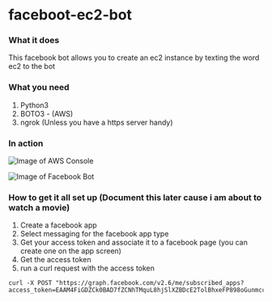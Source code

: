 # faceboot-ec2-bot

### What it does 
This facebook bot allows you to create an ec2 instance by texting the word ec2 to the bot 

### What you need 
1. Python3 
2. BOTO3 - (AWS)
3. ngrok (Unless you have a https server handy)

### In action 

![Image of AWS Console](https://dl.dropboxusercontent.com/u/32232546/Screenshot%202017-04-28%2020.33.52.png)

![Image of Facebook Bot](https://dl.dropboxusercontent.com/u/32232546/Screenshot%202017-04-28%2020.33.24.png)

### How to get it all set up (Document this later cause i am about to watch a movie)

1.  Create a facebook app
2.  Select messaging for the facebook app type 
3.  Get your access token and associate it to a facebook page (you can create one on the app screen)
4.  Get the access token 
5.  run a curl request with the access token
```
curl -X POST "https://graph.facebook.com/v2.6/me/subscribed_apps?access_token=EAAM4FiGDZCk0BAD7fZCNhTMquL8hjSlXZBDcE2TolBhxeFP898oGunmccqDxGYDCYfGMsSzErecMIBQZAcgHzegpT1rZAxX
```


